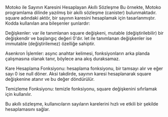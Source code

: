Motoko ile Sayının Karesini Hesaplayan Akıllı Sözleşme
Bu örnekte, Motoko programlama dilinde yazılmış bir akıllı sözleşme (canister) bulunmaktadır. square adındaki aktör, bir sayının karesini hesaplamak için tasarlanmıştır. Kodda kullanılan ana bileşenler şunlardır:

Değişkenler: var ile tanımlanan square değişkeni, mutable (değiştirilebilir) bir değişkendir ve başlangıç değeri 0'dır. let ile tanımlanan değişkenler ise immutable (değiştirilemez) özelliğe sahiptir.

Asenkron İşlemler: async anahtar kelimesi, fonksiyonların arka planda çalışmasına olanak tanır, böylece ana akış duraksamaz.

Kare Hesaplama Fonksiyonu: hesaplama fonksiyonu, bir tamsayı alır ve eğer sayı 0 ise null döner. Aksi takdirde, sayının karesi hesaplanarak square değişkenine atanır ve bu değer döndürülür.

Temizleme Fonksiyonu: temizle fonksiyonu, square değişkenini sıfırlamak için kullanılır.

Bu akıllı sözleşme, kullanıcıların sayıların karelerini hızlı ve etkili bir şekilde hesaplamasını sağlar.
